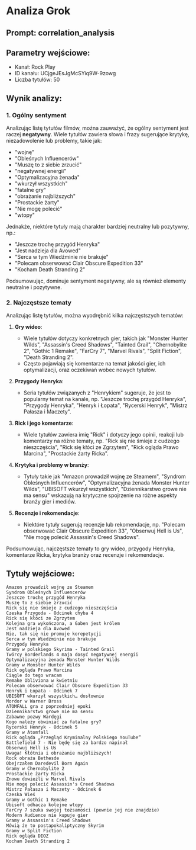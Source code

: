 # Analiza Grok
## Prompt: correlation_analysis
## Parametry wejściowe:
- Kanał: Rock Play
- ID kanału: UCjgeJEsJgMcSYiq9W-9zowg
- Liczba tytułów: 50

## Wynik analizy:

### 1. Ogólny sentyment

Analizując listę tytułów filmów, można zauważyć, że ogólny sentyment jest raczej **negatywny**. Wiele tytułów zawiera słowa i frazy sugerujące krytykę, niezadowolenie lub problemy, takie jak:
- "wojnę"
- "Obleśnych Influencerów"
- "Muszę to z siebie zrzucić"
- "negatywnej energii"
- "Optymalizacyjna żenada"
- "wkurzył wszystkich"
- "fatalne gry"
- "obrażanie najbliższych"
- "Prostackie żarty"
- "Nie mogę polecić"
- "wtopy"

Jednakże, niektóre tytuły mają charakter bardziej neutralny lub pozytywny, np.:
- "Jeszcze trochę przygód Henryka"
- "Jest nadzieja dla Avowed"
- "Serca w tym Wiedźminie nie brakuje"
- "Polecam obserwować Clair Obscure Expedition 33"
- "Kocham Death Stranding 2"

Podsumowując, dominuje sentyment negatywny, ale są również elementy neutralne i pozytywne.

### 2. Najczęstsze tematy

Analizując listę tytułów, można wyodrębnić kilka najczęstszych tematów:

1. **Gry wideo**:
   - Wiele tytułów dotyczy konkretnych gier, takich jak "Monster Hunter Wilds", "Assassin's Creed Shadows", "Tainted Grail", "Chernobylite 2", "Gothic 1 Remake", "FarCry 7", "Marvel Rivals", "Split Fiction", "Death Stranding 2".
   - Często pojawiają się komentarze na temat jakości gier, ich optymalizacji, oraz oczekiwań wobec nowych tytułów.

2. **Przygody Henryka**:
   - Seria tytułów związanych z "Henrykiem" sugeruje, że jest to popularny temat na kanale, np. "Jeszcze trochę przygód Henryka", "Przygody Henryka", "Henryk i Łopata", "Rycerski Henryk", "Mistrz Pałasza i Maczety".

3. **Rick i jego komentarze**:
   - Wiele tytułów zawiera imię "Rick" i dotyczy jego opinii, reakcji lub komentarzy na różne tematy, np. "Rick się nie śmieje z cudzego nieszczęścia", "Rick się kłóci ze Zgrzytem", "Rick ogląda Prawo Marcina", "Prostackie żarty Ricka".

4. **Krytyka i problemy w branży**:
   - Tytuły takie jak "Amazon prowadził wojnę ze Steamem", "Syndrom Obleśnych Influencerów", "Optymalizacyjna żenada Monster Hunter Wilds", "UBISOFT wkurzył wszystkich", "Dziennikarstwo growe nie ma sensu" wskazują na krytyczne spojrzenie na różne aspekty branży gier i mediów.

5. **Recenzje i rekomendacje**:
   - Niektóre tytuły sugerują recenzje lub rekomendacje, np. "Polecam obserwować Clair Obscure Expedition 33", "Obserwuj Hell is Us", "Nie mogę polecić Assassin's Creed Shadows".

Podsumowując, najczęstsze tematy to gry wideo, przygody Henryka, komentarze Ricka, krytyka branży oraz recenzje i rekomendacje.

## Tytuły wejściowe:
```
Amazon prowadził wojnę ze Steamem
Syndrom Obleśnych Influencerów
Jeszcze trochę przygód Henryka
Muszę to z siebie zrzucić
Rick się nie śmieje z cudzego nieszczęścia
Czeska Przygoda - Odcinek chyba 4
Rick się kłóci ze Zgrzytem
Kolejna gra wykończona, a Gaben jest królem
Jest nadzieja dla Avowed
Nie, tak się nie promuje korepetycji
Serca w tym Wiedźminie nie brakuje
Przygody Henryka
Gramy w polskiego Skyrima - Tainted Grail
Twórcy Borderlands 4 maja dosyć negatywnej energii
Optymalizacyjna żenada Monster Hunter Wilds
Gramy w Monster Hunter Wilds
Rick ogląda Prawo Marcina
Ciągle do tego wracam
Remake Obliviona w kwietniu
Polecam obserwować Clair Obscure Expedition 33
Henryk i Łopata - Odcinek 7
UBISOFT wkurzył wszystkich… dosłownie
Mordor w Warner Bross
ATOMFALL gra z poprzedniej epoki
Dziennikarstwo growe nie ma sensu
Zabawne pozwy Wardęgi
Kogo należy obwiniać za fatalne gry?
Rycerski Henryk - Odcinek 5
Gramy w Atomfall
Rick ogląda „Przegląd Kryminalny Polskiego YouTube”
Battlefield 7 - Nie będę się za bardzo napinał
Obserwuj Hell is Us
Uwaga! Kłótnia i obrażanie najbliższych!
Rock obraża Bethesde
Obejrzałem Daredevil Born Again
Gramy w Chernobylite 2
Prostackie żarty Ricka
Znowu dowieźli w Marvel Rivals
Nie mogę polecić Assassin's Creed Shadows
Mistrz Pałasza i Maczety - Odcinek 6
Czeska Wieś
Gramy w Gothic 1 Remake
Ubisoft odhacza kolejne wtopy
FarCry 7 szuka swojej tożsamości (pewnie jej nie znajdzie)
Modern Audience nie kupuje gier
Gramy w Assassin's Creed Shadows
Mówią że to postapokaliptyczny Skyrim
Gramy w Split Fiction
Rick ogląda DIOZ
Kocham Death Stranding 2
```
